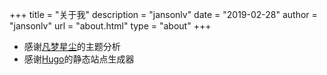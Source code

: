 +++
title = "关于我"
description = "jansonlv"
date = "2019-02-28"
author = "jansonlv"
url = "about.html"
type = "about"
+++


* 感谢[凡梦星尘](https://lisenhui.cn/)的主题分析
* 感谢[Hugo](https://github.com/gohugoio/hugo)的静态站点生成器
